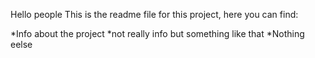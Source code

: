 

Hello people This is the readme file for this project, here you can find:

*Info about the project *not really info but something like that *Nothing eelse
